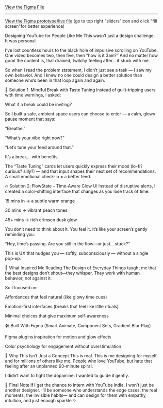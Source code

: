  [View the Figma File](https://www.figma.com/design/LNiwWBfrgvAJfRcNP0OUxg/DESIGNFORGE_YT?node-id=0-1&t=59IQnpkeYr1q5Key-1)
 _________________________________________________________________________________________________________________________
[View the Figma prototype/live file](https://www.figma.com/proto/LNiwWBfrgvAJfRcNP0OUxg/DESIGNFORGE_YT?node-id=0-1&t=59IQnpkeYr1q5Key-1)  (go to top right "sliders"icon and click "fill screen"for better experience)
 
Designing YouTube for People Like Me
This wasn’t just a design challenge.
It was personal.

I’ve lost countless hours to the black hole of impulsive scrolling on YouTube. One video becomes two, then five, then “how is it 3am?” And no matter how good the content is, that drained, twitchy feeling after... it stuck with me.

So when I read the problem statement, I didn’t just see a task —
I saw my own behavior. And I knew no one could design a better solution than someone who’s been in that loop again and again.

🌿 Solution 1: Mindful Break with Taste Tuning
Instead of guilt-tripping users with time warnings, I asked:

What if a break could be inviting?

So I built a safe, ambient space users can choose to enter — a calm, glowy pause moment that says:

“Breathe.”

“What’s your vibe right now?”

“Let’s tune your feed around that.”

It’s a break... with benefits.

The “Taste Tuning” cards let users quickly express their mood (lo-fi? curious? silly?) — and that input shapes their next set of recommendations.
A small emotional check-in = a better feed.

🔥 Solution 2: FlowState – Time-Aware Glow UI
Instead of disruptive alerts, I created a color-shifting interface that changes as you lose track of time.

15 mins in → a subtle warm orange

30 mins → vibrant peach tones

45+ mins → rich crimson dusk glow

You don’t need to think about it.
You feel it.
It’s like your screen’s gently reminding you:

“Hey, time’s passing. Are you still in the flow—or just... stuck?”

This is UX that nudges you — softly, subconsciously — without a single pop-up.

📖 What Inspired Me
Reading The Design of Everyday Things taught me that the best designs don’t shout—they whisper. They work with human behavior, not against it.

So I focused on:

Affordances that feel natural (like glowy time cues)

Emotion-first interfaces (breaks that feel like little rituals)

Minimal choices that give maximum self-awareness

🛠️ Built With
Figma (Smart Animate, Component Sets, Gradient Blur Play)

Figma plugins inspiration for motion and glow effects

Color psychology for engagement without overstimulation

🧩 Why This Isn’t Just a Concept
This is real. This is me designing for myself, and for millions of others like me.
People who love YouTube, but hate that feeling after an unplanned 90-minute spiral.

I didn’t want to fight the dopamine.
I wanted to guide it gently.

🙌 Final Note
If I get the chance to intern with YouTube India, I won’t just be another designer.
I’ll be someone who understands the edge cases, the real moments, the invisible habits—
and can design for them with empathy, intuition, and just enough sparkle ✨
